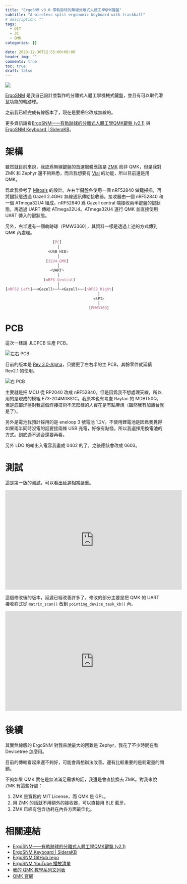 ```yaml
---
title: "ErgoSNM v3.0 帶軌跡球的無線分離式人體工學QMK鍵盤"
subtitle: "A wireless split ergonomic keyboard with trackball"
# description: ""
tags:
  - DIY
  - 3C
  - QMK
categories: []

date: 2023-12-30T12:55:00+08:00
header_img: ""
comments: true
toc: true
draft: false
---
```


![](https://blogger.googleusercontent.com/img/b/R29vZ2xl/AVvXsEgxDiA1z2pniOgv1bDiH3zPjn0hJ4_R6NFFBTDMTE91p0erWxVLpsUfBb5CHRoKZ3b16wJ0898m219DMjvq-FvNgaRpMu19zy-9mlc2DuCRgIduudHsbHd6wKUQAb89eN6CRcPF43yDzJX8P-YawpRMRlTSn_GDwSKeDmV1QDS1P05hpAuC831zIJQpxps/s16000/PXL_20231230_033645973.jpg)

[ErgoSNM](https://github.com/siderakb/ergo-snm-keyboard) 是我自己設計並製作的分離式人體工學機械式鍵盤，並且有可以取代滑鼠功能的軌跡球。

之前我已經完成有線版本了，現在是要把它改成無線的。

<!--more-->

更多資訊請看[ErgoSNM——有軌跡球的分離式人體工學QMK鍵盤 (v2.1)](/posts/ergosnm-v2-1-intro/) 與 [ErgoSNM Keyboard | SideraKB](https://siderakb.github.io/docs/category/ergosnm)。

# 架構

雖然就目前來說，我認爲無線鍵盤的首選韌體應該是 [ZMK](https://zmk.dev/) 而非 QMK，但是我對 ZMK 和 Zephyr 還不夠熟悉，而且我想要有 [Vial](https://get.vial.today/) 的功能，所以目前還是用 QMK。

爲此我參考了 [Mitosis](https://github.com/reversebias/mitosis) 的設計。左右半鍵盤各使用一個 nRF52840 做鍵掃描，再將鍵狀態透過 Gazell 2.4GHz 無線通訊傳給接收器。接收器由一個 nRF52840 和一個 ATmega32U4 組成，nRF52840 爲 Gazell central 端接收兩半鍵盤的鍵狀態，再透過 UART 傳給 ATmega32U4。ATmega32U4 運行 QMK 並直接使用 UART 傳入的鍵狀態。

另外，右半還有一個軌跡球（PMW3360），其資料一樣是透過上述的方式傳到 QMK 內處理。

```css
                     [PC]
                       │
                   <USB HID>
                       │
                  [32U4-QMK]
                       │
                    <UART>
                       │
                 [nRF5 Central]
                       │
[nRF52 Left]──<Gazell>─┴─<Gazell>──[nRF52 Right]
                                         │
                                       <SPI>
                                         │
                                     [PMW3360]
```

# PCB

這次一樣請 JLCPCB 生產 PCB。

![左右 PCB](https://blogger.googleusercontent.com/img/b/R29vZ2xl/AVvXsEg10uS5zVOv14y4WeZY5BvLn5W2342whazwQxhjDko9AD52WEZ9dLzL6G2IbZrHOuigbjpz19_GSzc7TBWKBHBRXcbkRsYTd-AABUmmVu5MDFR5YFiTCMbMhB8DZKpLB8mj0XURlylsK7Xnr5_9rxkbvjE8-KyET6XAxkz7_AXW05xc5UunY9yuK44AfUg/s16000/PXL_20231118_101536191.jpg)

目前的版本是 [Rev 3.0-Alpha](https://github.com/siderakb/ergo-snm-keyboard/releases/tag/v3.0.0-alpha)，只變更了左右半的主 PCB，其餘零件就延續 Rev2.1 的使用。

![右 PCB](https://blogger.googleusercontent.com/img/b/R29vZ2xl/AVvXsEjvQy4JE9kI2WEfBKyMv7bO-4aVJDc80rboeAZuABMjaQ_AHBuU9bCUcDjpwhZBjLInous_Th0xz3eUU27Ell_cQqyaIu9QfvvQHEz3zcbZScoDJTL4ROLlSZP2_XE8q8sXWt3SLuRNuSM17eoMAzm79UzfTdutkWsgDfQzlIoviJ6G5u0fkK1KPJiRvOk/s16000/Screenshot%202023-12-30%20122714.png)

主要就是把 MCU 從 RP2040 改成 nRF52840，但是因爲我不想處理天線，所以用的是現成的模組 E73-2G4M08S1C。我原本也有考慮 Raytac 的 MDBT50Q，但是底部焊盤對我這個焊接技術不怎麼樣的人實在是有點麻煩（雖然我有加熱台就是了）。

另外是電池我預計採用的是 eneloop 3 號電池 1.2V。不使用鋰電池是因爲我覺得如果兩半同時沒電的話要接兩條 USB 充電，好像有點怪，所以我選擇用換電池的方式。到底適不適合還要再看。

另外 LDO 的輸出入電容我畫成 0402 的了，之後應該會改成 0603。

# 測試

這是第一版的測試，可以看出延遲相當嚴重。

<iframe width="560" height="315" src="https://www.youtube.com/embed/BIOsrYmRqe4?si=dvUb97Nf2RI7gblD" title="YouTube video player" frameborder="0" allow="accelerometer; autoplay; clipboard-write; encrypted-media; gyroscope; picture-in-picture; web-share" allowfullscreen></iframe>

這個修改後的版本，延遲已經改善許多了。修改的部分主要是把 QMK 的 UART 接收程式從 `matrix_scan()` 改到 `pointing_device_task_kb()` 內。

<iframe width="560" height="315" src="https://www.youtube.com/embed/EPGxoYIOgcI?si=n5n0IPBgmPbb8iIb" title="YouTube video player" frameborder="0" allow="accelerometer; autoplay; clipboard-write; encrypted-media; gyroscope; picture-in-picture; web-share" allowfullscreen></iframe>

# 後續

其實無線版的 ErgoSNM 對我來說最大的困難是 Zephyr，我花了不少時間在看 Devicetree 怎麼用。

目前的傳輸看起來還不夠好，可能會再想辦法改善。還有比較重要的是耗電量的問題。

不夠如果 QMK 實在是無法滿足需求的話，我還是會直接換去 ZMK。對我來說 ZMK 有這些好處：
1. ZMK 是寬鬆的 MIT License，而 QMK 是 GPL。
2. 用 ZMK 的話就不用額外的接收器，可以直接用 BLE 藍牙。
3. ZMK 已經有包含功耗在內各方面最佳化。

# 相關連結

- [ErgoSNM——有軌跡球的分離式人體工學QMK鍵盤 (v2.1)](/posts/ergosnm-v2-1-intro/)
- [ErgoSNM Keyboard | SideraKB](https://siderakb.github.io/docs/category/ergosnm)
- [ErgoSNM GitHub repo](https://github.com/siderakb/ergo-snm-keyboard)
- [ErgoSNM YouTube 播放清單](https://youtube.com/playlist?list=PL1kBTdTo-vGbdUH9_YovZvkGXuNMB03fa)
- [我的 QMK 教學系列文列表](/posts/diyqmkkeyboard-0/#教學文列表)
- [QMK 官網](https://qmk.fm/)
